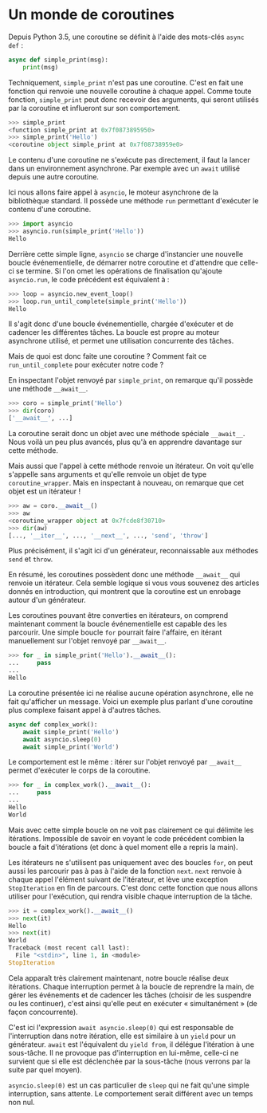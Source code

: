 # Un monde de coroutines

Depuis Python 3.5, une coroutine se définit à l'aide des mots-clés `async def` :

```python
async def simple_print(msg):
    print(msg)
```

Techniquement, `simple_print` n'est pas une coroutine.
C'est en fait une fonction qui renvoie une nouvelle coroutine à chaque appel.
Comme toute fonction, `simple_print` peut donc recevoir des arguments, qui seront utilisés par la coroutine et influeront sur son comportement.

```python
>>> simple_print
<function simple_print at 0x7f0873895950>
>>> simple_print('Hello')
<coroutine object simple_print at 0x7f08738959e0>
```

Le contenu d'une coroutine ne s'exécute pas directement, il faut la lancer dans un environnement asynchrone.
Par exemple avec un `await` utilisé depuis une autre coroutine.

Ici nous allons faire appel à `asyncio`, le moteur asynchrone de la bibliothèque standard.
Il possède une méthode `run` permettant d'exécuter le contenu d'une coroutine.

```python
>>> import asyncio
>>> asyncio.run(simple_print('Hello'))
Hello
```

Derrière cette simple ligne, `asyncio` se charge d'instancier une nouvelle boucle événementielle, de démarrer notre coroutine et d'attendre que celle-ci se termine.
Si l'on omet les opérations de finalisation qu'ajoute `asyncio.run`, le code précédent est équivalent à :

```python
>>> loop = asyncio.new_event_loop()
>>> loop.run_until_complete(simple_print('Hello'))
Hello
```

Il s'agit donc d'une boucle événementielle, chargée d'exécuter et de cadencer les différentes tâches.
La boucle est propre au moteur asynchrone utilisé, et permet une utilisation concurrente des tâches.

Mais de quoi est donc faite une coroutine ?
Comment fait ce `run_until_complete` pour exécuter notre code ?

En inspectant l'objet renvoyé par `simple_print`, on remarque qu'il possède une méthode `__await__`.

```python
>>> coro = simple_print('Hello')
>>> dir(coro)
['__await__', ...]
```

La coroutine serait donc un objet avec une méthode spéciale `__await__`.
Nous voilà un peu plus avancés, plus qu'à en apprendre davantage sur cette méthode.

Mais aussi que l'appel à cette méthode renvoie un itérateur.
On voit qu'elle s'appelle sans arguments et qu'elle renvoie un objet de type `coroutine_wrapper`.
Mais en inspectant à nouveau, on remarque que cet objet est un itérateur !

```python
>>> aw = coro.__await__()
>>> aw
<coroutine_wrapper object at 0x7fcde8f30710>
>>> dir(aw)
[..., '__iter__', ..., '__next__', ..., 'send', 'throw']
```

Plus précisément, il s'agit ici d'un générateur, reconnaissable aux méthodes `send` et `throw`.

En résumé, les coroutines possèdent donc une méthode `__await__` qui renvoie un itérateur.
Cela semble logique si vous vous souvenez des articles donnés en introduction, qui montrent que la coroutine est un enrobage autour d'un générateur.

Les coroutines pouvant être converties en itérateurs, on comprend maintenant comment la boucle événementielle est capable des les parcourir.
Une simple boucle `for` pourrait faire l'affaire, en itérant manuellement sur l'objet renvoyé par `__await__`.

```python
>>> for _ in simple_print('Hello').__await__():
...     pass
... 
Hello
```

La coroutine présentée ici ne réalise aucune opération asynchrone, elle ne fait qu'afficher un message.
Voici un exemple plus parlant d'une coroutine plus complexe faisant appel à d'autres tâches.

```python
async def complex_work():
    await simple_print('Hello')
    await asyncio.sleep(0)
    await simple_print('World')
```

Le comportement est le même : itérer sur l'objet renvoyé par `__await__` permet d'exécuter le corps de la coroutine.

```python
>>> for _ in complex_work().__await__():
...     pass
... 
Hello
World
```

Mais avec cette simple boucle on ne voit pas clairement ce qui délimite les itérations.
Impossible de savoir en voyant le code précédent combien la boucle a fait d'itérations (et donc à quel moment elle a repris la main).

Les itérateurs ne s'utilisent pas uniquement avec des boucles `for`, on peut aussi les parcourir pas à pas à l'aide de la fonction `next`.
`next` renvoie à chaque appel l'élément suivant de l'itérateur, et lève une exception `StopIteration` en fin de parcours.
C'est donc cette fonction que nous allons utiliser pour l'exécution, qui rendra visible chaque interruption de la tâche.

```python
>>> it = complex_work().__await__()
>>> next(it)
Hello
>>> next(it)
World
Traceback (most recent call last):
  File "<stdin>", line 1, in <module>
StopIteration
```

Cela apparaît très clairement maintenant, notre boucle réalise deux itérations.
Chaque interruption permet à la boucle de reprendre la main, de gérer les événements et de cadencer les tâches (choisir de les suspendre ou les continuer), c'est ainsi qu'elle peut en exécuter « simultanément » (de façon concourrente).

C'est ici l'expression `await asyncio.sleep(0)` qui est responsable de l'interruption dans notre itération, elle est similaire à un `yield` pour un générateur.
`await` est l'équivalent du `yield from`, il délégue l'itération à une sous-tâche.
Il ne provoque pas d'interruption en lui-même, celle-ci ne survient que si elle est déclenchée par la sous-tâche (nous verrons par la suite par quel moyen).

`asyncio.sleep(0)` est un cas particulier de `sleep` qui ne fait qu'une simple interruption, sans attente. Le comportement serait différent avec un temps non nul.
